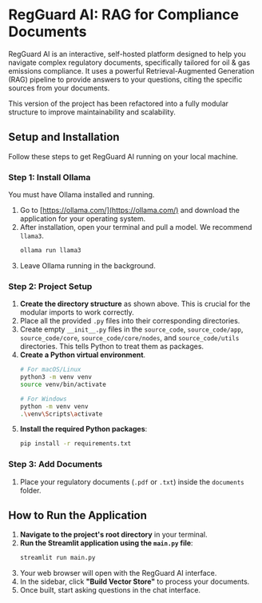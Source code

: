 # RegGuard AI: RAG for Compliance Documents

RegGuard AI is an interactive, self-hosted platform designed to help you navigate complex regulatory documents, specifically tailored for oil & gas emissions compliance. It uses a powerful Retrieval-Augmented Generation (RAG) pipeline to provide answers to your questions, citing the specific sources from your documents.

This version of the project has been refactored into a fully modular structure to improve maintainability and scalability.


## Setup and Installation

Follow these steps to get RegGuard AI running on your local machine.

### Step 1: Install Ollama

You must have Ollama installed and running.

1.  Go to [https://ollama.com/](https://ollama.com/) and download the application for your operating system.
2.  After installation, open your terminal and pull a model. We recommend `llama3`.
    ```bash
    ollama run llama3
    ```
3.  Leave Ollama running in the background.

### Step 2: Project Setup

1.  **Create the directory structure** as shown above. This is crucial for the modular imports to work correctly.
2.  Place all the provided `.py` files into their corresponding directories.
3.  Create empty `__init__.py` files in the `source_code`, `source_code/app`, `source_code/core`, `source_code/core/nodes`, and `source_code/utils` directories. This tells Python to treat them as packages.
4.  **Create a Python virtual environment**.
    ```bash
    # For macOS/Linux
    python3 -m venv venv
    source venv/bin/activate

    # For Windows
    python -m venv venv
    .\venv\Scripts\activate
    ```
5.  **Install the required Python packages**:
    ```bash
    pip install -r requirements.txt
    ```

### Step 3: Add Documents

1.  Place your regulatory documents (`.pdf` or `.txt`) inside the `documents` folder.

## How to Run the Application

1.  **Navigate to the project's root directory** in your terminal.
2.  **Run the Streamlit application using the `main.py` file**:
    ```bash
    streamlit run main.py
    ```
3.  Your web browser will open with the RegGuard AI interface.
4.  In the sidebar, click **"Build Vector Store"** to process your documents.
5.  Once built, start asking questions in the chat interface.
